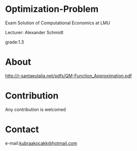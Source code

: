 # Optimization-Problem
Exam Solution of Computational Economics at LMU

Lecturer: Alexander Schmidt

grade:1.3

# About
http://r-santaeulalia.net/pdfs/QM-Function_Approximation.pdf

# Contribution
Any contribution is welcomed

# Contact
e-mail:kubraakocakk@hotmail.com
